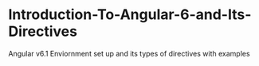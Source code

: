 # Introduction-To-Angular-6-and-Its-Directives
Angular v6.1 Enviornment set up and its types of directives with examples
